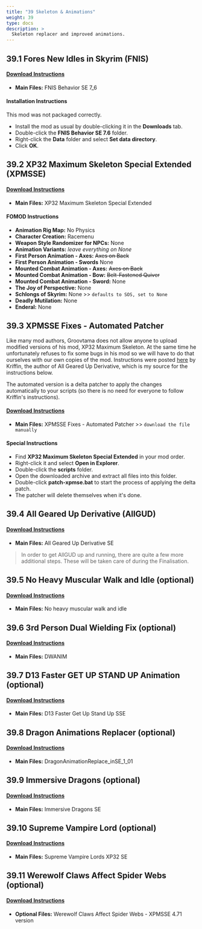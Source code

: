 ```yaml
---
title: "39 Skeleton & Animations"
weight: 39
type: docs
description: >
  Skeleton replacer and improved animations.
---
```


## 39.1 Fores New Idles in Skyrim (FNIS)

#### [Download Instructions](https://www.nexusmods.com/skyrimspecialedition/mods/3038?tab=files)

* **Main Files:** FNIS Behavior SE 7_6

#### Installation Instructions

This mod was not packaged correctly.

* Install the mod as usual by double-clicking it in the **Downloads** tab.
* Double-click the **FNIS Behavior SE 7.6** folder.
* Right-click the **Data** folder and select **Set data directory**.
* Click **OK**.

## 39.2 XP32 Maximum Skeleton Special Extended (XPMSSE)

#### [Download Instructions](https://www.nexusmods.com/skyrimspecialedition/mods/1988?tab=files)

* **Main Files:** XP32 Maximum Skeleton Special Extended

#### FOMOD Instructions

* **Animation Rig Map:** No Physics
* **Character Creation:** Racemenu
* **Weapon Style Randomizer for NPCs:** None
* **Animation Variants:** *leave everything on None*
* **First Person Animation - Axes:** ~~Axes on Back~~
* **First Person Animation - Swords** None
* **Mounted Combat Animation - Axes:** ~~Axes on Back~~
* **Mounted Combat Animation - Bow:** ~~Belt-Fastened Quiver~~
* **Mounted Combat Animation - Sword:** None
* **The Joy of Perspective:** None
* **Schlongs of Skyrim:** None >> `defaults to SOS, set to None`
* **Deadly Mutilation:** None
* **Enderal:** None

## 39.3 XPMSSE Fixes - Automated Patcher

Like many mod authors, Groovtama does not allow anyone to upload modified versions of his mod, XP32 Maximum Skeleton. At the same time he unfortunately refuses to fix some bugs in his mod so we will have to do that ourselves with our own copies of the mod. Instructions were posted [here](https://www.nexusmods.com/skyrim/articles/52373) by Kriffin, the author of All Geared Up Derivative, which is my source for the instructions below.

The automated version is a delta patcher to apply the changes automatically to your scripts (so there is no need for everyone to follow Kriffin's instructions).

#### [Download Instructions](https://www.nexusmods.com/skyrimspecialedition/mods/26092?tab=files)

- **Main Files:** XPMSSE Fixes - Automated Patcher >> `download the file manually`

#### Special Instructions

- Find **XP32 Maximum Skeleton Special Extended** in your mod order.
- Right-click it and select **Open in Explorer**.
- Double-click the **scripts** folder.
- Open the downloaded archive and extract all files into this folder.
- Double-click **patch-xpmse.bat** to start the process of applying the delta patch.
- The patcher will delete themselves when it's done.

## 39.4 All Geared Up Derivative (AllGUD)

#### [Download Instructions](https://www.nexusmods.com/skyrimspecialedition/mods/28833?tab=files)

* **Main Files:** All Geared Up Derivative SE

> In order to get AllGUD up and running, there are quite a few more additional steps. These will be taken care of during the Finalisation.

## 39.5 No Heavy Muscular Walk and Idle (optional)

#### [Download Instructions](https://www.nexusmods.com/skyrimspecialedition/mods/4746?tab=files)

* **Main Files:** No heavy muscular walk and idle

## 39.6 3rd Person Dual Wielding Fix (optional)

#### [Download Instructions](https://www.nexusmods.com/skyrimspecialedition/mods/2425?tab=files)

* **Main Files:** DWANIM

## 39.7 D13 Faster GET UP STAND UP Animation (optional)

#### [Download Instructions](https://www.nexusmods.com/skyrimspecialedition/mods/5890?tab=files)

* **Main Files:** D13 Faster Get Up Stand Up SSE

## 39.8 Dragon Animations Replacer (optional)

#### [Download Instructions](https://www.nexusmods.com/skyrimspecialedition/mods/2163?tab=files)

* **Main Files:** DragonAnimationReplace_inSE_1_01

## 39.9 Immersive Dragons (optional)

#### [Download Instructions](https://www.nexusmods.com/skyrimspecialedition/mods/18957?tab=files)

* **Main Files:** Immersive Dragons SE

## 39.10 Supreme Vampire Lord (optional)

#### [Download Instructions](https://www.nexusmods.com/skyrimspecialedition/mods/19706?tab=files)

* **Main Files:** Supreme Vampire Lords XP32 SE

## 39.11 Werewolf Claws Affect Spider Webs (optional)

#### [Download Instructions](https://www.nexusmods.com/skyrimspecialedition/mods/11431?tab=files)

* **Optional Files:** Werewolf Claws Affect Spider Webs - XPMSSE 4.71 version